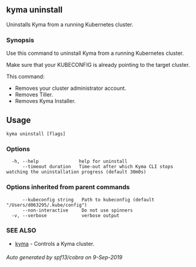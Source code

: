 ## kyma uninstall

Uninstalls Kyma from a running Kubernetes cluster.

### Synopsis

Use this command to uninstall Kyma from a running Kubernetes cluster.

Make sure that your KUBECONFIG is already pointing to the target cluster.<br>

This command:
- Removes your cluster administrator account.
- Removes Tiller.
- Removes Kyma Installer.

## Usage


```
kyma uninstall [flags]
```

### Options

```
  -h, --help               help for uninstall
      --timeout duration   Time-out after which Kyma CLI stops watching the uninstallation progress (default 30m0s)
```

### Options inherited from parent commands

```
      --kubeconfig string   Path to kubeconfig (default "/Users/d063295/.kube/config")
      --non-interactive     Do not use spinners
  -v, --verbose             verbose output
```

### SEE ALSO

* [kyma](kyma.md)	 - Controls a Kyma cluster.

###### Auto generated by spf13/cobra on 9-Sep-2019
